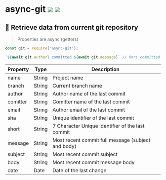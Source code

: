 # async-git [![](https://img.shields.io/npm/v/async-git.svg)](https://www.npmjs.com/package/async-git) [![](https://img.shields.io/badge/source--000000.svg?logo=github&style=social)](https://github.com/omrilotan/mono/tree/master/packages/async-git)

## 👾 Retrieve data from current git repository

> Properties are async (getters)

```js
const git = require('async-git');

`${await git.author} committed ${await git.message}` // Omri committed Some changes
```

| Property | Type | Description
| - | - | -
| name | String | Project name
| branch | String | Current branch name
| author | String | Author name of the last commit
| comitter | String | Comitter name of the last commit
| email | String | Author email of the last commit
| sha | String | Unique identifier of the last commit
| short | String | 7 Character Unique identifier of the last commit
| message | String | Most recent commit full message (subject and body)
| subject | String | Most recent commit subject
| body | String | Most recent commit message body
| date | Date | Date of the last change
